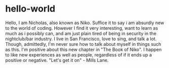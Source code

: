 # hello-world
Hello, I am Nicholas, also known as Niko. Suffice it to say i am absurdly new to the world of coding. However I find it very interesting, want to learn as much as i possibly can, and am just plain tired of being in security in the nightclub/bar industry. I live in San Francisco, love to sing, and talk a lot. Though, admittedly, I'm never sure how to talk about myself in things such as this. I'm positive about this new chapter in "The Book of Niko". I happen to like new experiences as well as people, regardless of if it ends up a positive or negative. "Let's get it on" - Mills Lane.
